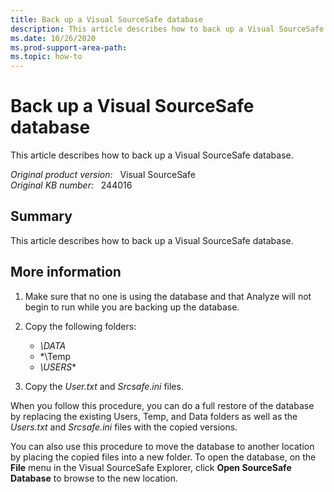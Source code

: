 ```yaml
---
title: Back up a Visual SourceSafe database
description: This article describes how to back up a Visual SourceSafe database.
ms.date: 10/26/2020
ms.prod-support-area-path: 
ms.topic: how-to
---
```

# Back up a Visual SourceSafe database

This article describes how to back up a Visual SourceSafe database.

_Original product version:_ &nbsp; Visual SourceSafe  
_Original KB number:_ &nbsp; 244016

## Summary

This article describes how to back up a Visual SourceSafe database.

## More information

1. Make sure that no one is using the database and that Analyze will not begin to run while you are backing up the database.
2. Copy the following folders:

    - *\DATA*
    - *\Temp
    - *\USERS**

3. Copy the *User.txt* and *Srcsafe.ini* files.

When you follow this procedure, you can do a full restore of the database by replacing the existing Users, Temp, and Data folders as well as the *Users.txt* and *Srcsafe.ini* files with the copied versions.

You can also use this procedure to move the database to another location by placing the copied files into a new folder. To open the database, on the **File** menu in the Visual SourceSafe Explorer, click **Open SourceSafe Database** to browse to the new location.
